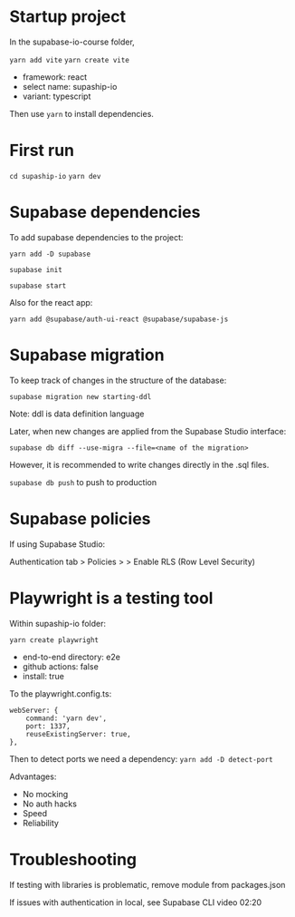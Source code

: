 
# Startup project

In the supabase-io-course folder,

`yarn add vite`
`yarn create vite`

- framework: react
- select name: supaship-io
- variant: typescript

Then use `yarn` to install dependencies.

# First run

`cd supaship-io`
`yarn dev`

# Supabase dependencies

To add supabase dependencies to the project:

`yarn add -D supabase`

`supabase init`

`supabase start`

Also for the react app:

`yarn add @supabase/auth-ui-react @supabase/supabase-js`

# Supabase migration

To keep track of changes in the structure of the database:

`supabase migration new starting-ddl`

Note: ddl is data definition language

Later, when new changes are applied from the Supabase Studio interface:

`supabase db diff --use-migra --file=<name of the migration>`

However, it is recommended to write changes directly in the .sql files.

`supabase db push` to push to production

# Supabase policies

If using Supabase Studio:

Authentication tab > Policies > <table name> > Enable RLS (Row Level Security)

# Playwright is a testing tool

Within supaship-io folder:

`yarn create playwright`

- end-to-end directory: e2e
- github actions: false
- install: true

To the playwright.config.ts:

```
webServer: {
    command: 'yarn dev',
    port: 1337,
    reuseExistingServer: true,
},
```

Then to detect ports we need a dependency:
`yarn add -D detect-port`

Advantages:
- No mocking
- No auth hacks
- Speed
- Reliability



# Troubleshooting

If testing with libraries is problematic, remove module from packages.json

If issues with authentication in local, see Supabase CLI video 02:20

